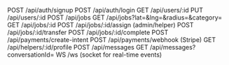 POST /api/auth/signup
POST /api/auth/login
GET  /api/users/:id
PUT  /api/users/:id
POST /api/jobs
GET  /api/jobs?lat=&lng=&radius=&category=
GET  /api/jobs/:id
POST /api/jobs/:id/assign (admin/helper)
POST /api/jobs/:id/transfer
POST /api/jobs/:id/complete
POST /api/payments/create-intent
POST /api/payments/webhook (Stripe)
GET  /api/helpers/:id/profile
POST /api/messages
GET  /api/messages?conversationId=
WS   /ws (socket for real-time events)
